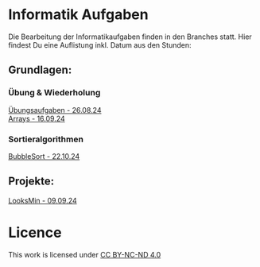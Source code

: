 # Informatik Aufgaben
Die Bearbeitung der Informatikaufgaben finden in den Branches statt. Hier findest Du eine Auflistung inkl. Datum aus den Stunden:

## Grundlagen:
### Übung & Wiederholung
[Übungsaufgaben - 26.08.24](https://github.com/BothimTV/InfoAufgaben/blob/test-aufgaben/HelloWorld.java)  
[Arrays - 16.09.24](https://github.com/BothimTV/InfoAufgaben/tree/arrays)

### Sortieralgorithmen
[BubbleSort - 22.10.24](https://github.com/BothimTV/InfoAufgaben/blob/bubblesort/BubbleSort.java)

## Projekte:
[LooksMin - 09.09.24](https://github.com/BothimTV/LooksMin)

# Licence
This work is licensed under [CC BY-NC-ND 4.0](https://creativecommons.org/licenses/by-nc-nd/4.0/) 